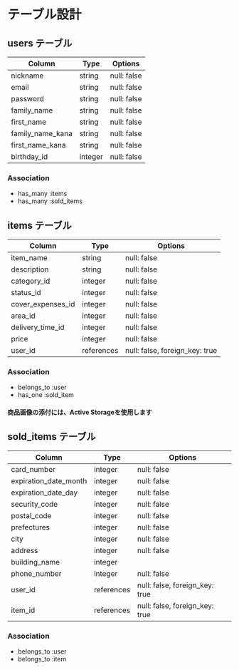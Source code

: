 # テーブル設計

## users テーブル

| Column           | Type    | Options     |
| ---------------- | ------- | ----------- |
| nickname         | string  | null: false |
| email            | string  | null: false |
| password         | string  | null: false |
| family_name      | string  | null: false |
| first_name       | string  | null: false |
| family_name_kana | string  | null: false |
| first_name_kana  | string  | null: false |
| birthday_id      | integer | null: false |

### Association

- has_many :items
- has_many :sold_items

## items テーブル

| Column            | Type       | Options                        |
| ----------------  | ---------- | ------------------------------ |
| item_name         | string     | null: false                    |
| description       | string     | null: false                    |
| category_id       | integer    | null: false                    |
| status_id         | integer    | null: false                    |
| cover_expenses_id | integer    | null: false                    |
| area_id           | integer    | null: false                    |
| delivery_time_id  | integer    | null: false                    |
| price             | integer    | null: false                    |
| user_id           | references | null: false, foreign_key: true |

### Association

- belongs_to :user
- has_one :sold_item
#### 商品画像の添付には、Active Storageを使用します


## sold_items テーブル

| Column                | Type       | Options                        |
| --------------------- | ---------- | ------------------------------ |
| card_number           | integer    | null: false                    |
| expiration_date_month | integer    | null: false                    |
| expiration_date_day   | integer    | null: false                    |
| security_code         | integer    | null: false                    |
| postal_code           | integer    | null: false                    |
| prefectures           | integer    | null: false                    |
| city                  | integer    | null: false                    |
| address               | integer    | null: false                    |
| building_name         | integer    |                                |
| phone_number          | integer    | null: false                    |
| user_id               | references | null: false, foreign_key: true |
| item_id               | references | null: false, foreign_key: true |

### Association

- belongs_to :user
- belongs_to :item